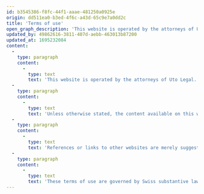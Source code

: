 ```yaml
---
id: b3545386-f8fc-44f1-aaae-481250a0925e
origin: dd511ea0-b3ed-4f6c-a43d-65c9e7a0dd2c
title: 'Terms of use'
open_graph_description: 'This website is operated by the attorneys of Uto Legal. By accessing this website, you agree to be bound by these terms of use. The content of this website is for general information purposes only and should not be construed as legal advice on any particular facts or circumstances. Although we use reasonable efforts to keep all information accurate and up to date, we do not accept any responsibility or liability for its accuracy, completeness, or timeliness.'
updated_by: 49862616-3811-407d-aebb-463013b87200
updated_at: 1695232084
content:
  -
    type: paragraph
    content:
      -
        type: text
        text: 'This website is operated by the attorneys of Uto Legal. By accessing this website, you agree to be bound by these terms of use. The content of this website is for general information purposes only and should not be construed as legal advice on any particular facts or circumstances. Although we use reasonable efforts to keep all information accurate and up to date, we do not accept any responsibility or liability for its accuracy, completeness, or timeliness.'
  -
    type: paragraph
    content:
      -
        type: text
        text: 'Unless otherwise stated, the content available on this website is protected by copyright and/or other intellectual property rights and we or our licensors retain all rights in it. The use of any content without our prior express consent is prohibited.'
  -
    type: paragraph
    content:
      -
        type: text
        text: 'References or links to other websites are merely suggestions for additional sources of information. We have no control over the content of these external sources and accept no responsibility or liability for their content.'
  -
    type: paragraph
    content:
      -
        type: text
        text: 'These terms of use are governed by Swiss substantive law. Any disputes arising out of or in connection with the use of this website shall be subject to the exclusive jurisdiction of the courts of Zurich 8, Switzerland.'
---
```

